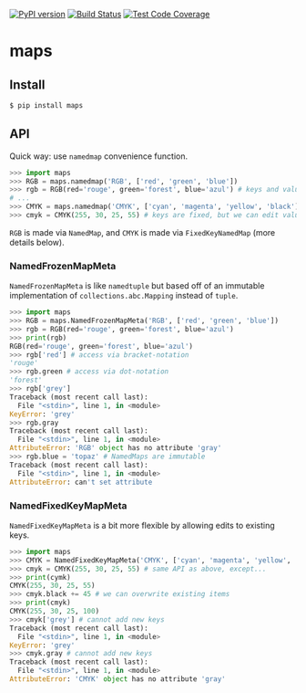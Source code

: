 [![PyPI version](https://badge.fury.io/py/maps.svg)](https://badge.fury.io/py/maps)
[![Build Status](https://travis-ci.org/pcattori/maps.svg?branch=master)](https://travis-ci.org/pcattori/maps)
[![Test Code Coverage](https://codecov.io/gh/pcattori/maps/branch/master/graph/badge.svg)](https://codecov.io/gh/pcattori/maps)

# maps

## Install

```sh
$ pip install maps
```
## API

Quick way: use `namedmap` convenience function.

```python
>>> import maps
>>> RGB = maps.namedmap('RGB', ['red', 'green', 'blue'])
>>> rgb = RGB(red='rouge', green='forest', blue='azul') # keys and values are immutable
# ...
>>> CMYK = maps.namedmap('CMYK', ['cyan', 'magenta', 'yellow', 'black'], fixed_keys=True)
>>> cmyk = CMYK(255, 30, 25, 55) # keys are fixed, but we can edit values
```

`RGB` is made via `NamedMap`, and `CMYK` is made via `FixedKeyNamedMap` (more details below).


### NamedFrozenMapMeta

`NamedFrozenMapMeta` is like `namedtuple` but based off of an immutable implementation of `collections.abc.Mapping` instead of `tuple`.

```python
>>> import maps
>>> RGB = maps.NamedFrozenMapMeta('RGB', ['red', 'green', 'blue'])
>>> rgb = RGB(red='rouge', green='forest', blue='azul')
>>> print(rgb)
RGB(red='rouge', green='forest', blue='azul')
>>> rgb['red'] # access via bracket-notation
'rouge'
>>> rgb.green # access via dot-notation
'forest'
>>> rgb['grey']
Traceback (most recent call last):
  File "<stdin>", line 1, in <module>
KeyError: 'grey'
>>> rgb.gray
Traceback (most recent call last):
  File "<stdin>", line 1, in <module>
AttributeError: 'RGB' object has no attribute 'gray'
>>> rgb.blue = 'topaz' # NamedMaps are immutable
Traceback (most recent call last):
  File "<stdin>", line 1, in <module>
AttributeError: can't set attribute
```

### NamedFixedKeyMapMeta

`NamedFixedKeyMapMeta` is a bit more flexible by allowing edits to existing keys.

```python
>>> import maps
>>> CMYK = NamedFixedKeyMapMeta('CMYK', ['cyan', 'magenta', 'yellow', 'black'])
>>> cmyk = CMYK(255, 30, 25, 55) # same API as above, except...
>>> print(cymk)
CMYK(255, 30, 25, 55)
>>> cmyk.black += 45 # we can overwrite existing items
>>> print(cmyk)
CMYK(255, 30, 25, 100)
>>> cmyk['grey'] # cannot add new keys
Traceback (most recent call last):
  File "<stdin>", line 1, in <module>
KeyError: 'grey'
>>> cmyk.gray # cannot add new keys
Traceback (most recent call last):
  File "<stdin>", line 1, in <module>
AttributeError: 'CMYK' object has no attribute 'gray'
```
